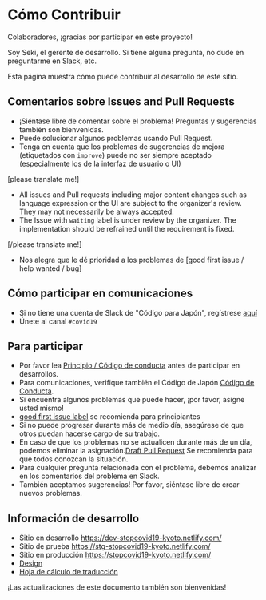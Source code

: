 # Cómo Contribuir

Colaboradores, ¡gracias por participar en este proyecto!

Soy Seki, el gerente de desarrollo. Si tiene alguna pregunta, no dude en preguntarme en Slack, etc.

Esta página muestra cómo puede contribuir al desarrollo de este sitio.

## Comentarios sobre  Issues and Pull Requests
* ¡Siéntase libre de comentar sobre el problema! Preguntas y sugerencias también son bienvenidas.
* Puede solucionar algunos problemas usando Pull Request.
* Tenga en cuenta que los problemas de sugerencias de mejora (etiquetados con `improve`)
  puede no ser siempre aceptado (especialmente los de la interfaz de usuario o UI)

[please translate me!]
* All issues and Pull requests including major content changes such as language expression or the UI are subject to the organizer's review. They may not necessarily be always accepted.
* The Issue with `waiting` label is under review by the organizer.  The implementation should be refrained until the requirement is fixed.

[/please translate me!]

* Nos alegra que le dé prioridad a los problemas de [good first issue / help wanted / bug]

## Cómo participar en comunicaciones
* Si no tiene una cuenta de Slack de "Código para Japón", regístrese  [aquí](https://cfjslackin.herokuapp.com/)
* Únete al canal `#covid19`

## Para participar
* Por favor lea [Principio / Código de conducta](CODE_OF_CONDUCT_ES.md) antes de participar en desarrollos.
* Para comunicaciones, verifique también el Código de Japón [Código de Conducta](https://github.com/codeforjapan/codeofconduct).
* Si encuentra algunos problemas que puede hacer, ¡por favor, asigne usted mismo!
* [good first issue label](https://github.com/tokyo-metropolitan-gov/covid19/issues?q=is%3Aissue+is%3Aopen+label%3A%22good+first+issue%22) se recomienda para principiantes
* Si no puede progresar durante más de medio día, asegúrese de que otros puedan hacerse cargo de su trabajo.
* En caso de que los problemas no se actualicen durante más de un día, podemos eliminar la asignación.[Draft Pull Request](https://help.github.com/en/github/collaborating-with-issues-and-pull-requests/about-pull-requests#draft-pull-requests) Se recomienda para que todos conozcan la situación.
* Para cualquier pregunta relacionada con el problema, debemos analizar en los comentarios del problema en Slack.
* También aceptamos sugerencias! Por favor, siéntase libre de crear nuevos problemas.

## Información de desarrollo
* Sitio en desarrollo https://dev-stopcovid19-kyoto.netlify.com/
* Sitio de prueba https://stg-stopcovid19-kyoto.netlify.com/
* Sitio en producción https://stopcovid19-kyoto.netlify.com/
* [Design](https://www.figma.com/file/V7vt80p2gauhdgTZeVNbgj/UI%E3%83%87%E3%82%B6%E3%82%A4%E3%83%B3?node-id=121%3A156)
* [Hoja de cálculo de traducción](https://docs.google.com/spreadsheets/d/1avT6QGInyQseYjoc_TxL8RPZfutyvrv4BtJkXfk1Nko)

¡Las actualizaciones de este documento también son bienvenidas!
